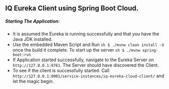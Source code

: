 ## IQ Eureka Client using Spring Boot Cloud. 

##### Starting The Application:  
- It is assumed the Eureka is running successfully and that you have the Java JDK installed. 
- Use the embedded Maven Script and Run ```sh $ ./mvnw clean install -U``` 
once the build it complete. To start up the server ```sh $ ./mvnw spring-boot:run ```
- If Application started successfully, navigate to the Eureka Server on `http://127.0.0.1:8761`. The Server should have discovered the Client. 
- To see if the client is successfully started. Call `http://127.0.0.1:8001/service-instances/iq-eureka-cloud-client/` and let the magic begin. 
